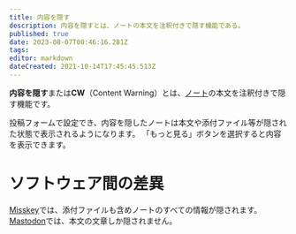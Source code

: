 ```yaml
---
title: 内容を隠す
description: 内容を隠すとは、ノートの本文を注釈付きで隠す機能である。
published: true
date: 2023-08-07T00:46:16.281Z
tags: 
editor: markdown
dateCreated: 2021-10-14T17:45:45.513Z
---
```


**内容を隠す**または**CW**（Content Warning）とは、[ノート](./note)の本文を注釈付きで隠す機能です。

投稿フォームで設定でき、内容を隠したノートは本文や添付ファイル等が隠された状態で表示されるようになります。
「もっと見る」ボタンを選択すると内容を表示できます。

# ソフトウェア間の差異
[Misskey](../software/misskey)では、添付ファイルも含めノートのすべての情報が隠されます。
[Mastodon](../software/mastodon)では、本文の文章しか隠されません。
